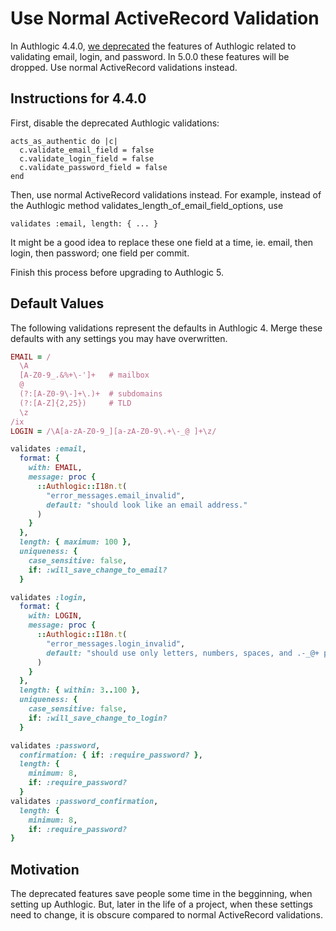 # Use Normal ActiveRecord Validation

In Authlogic 4.4.0, [we deprecated][1] the features of Authlogic related to
validating email, login, and password. In 5.0.0 these features will be dropped.
Use normal ActiveRecord validations instead.

## Instructions for 4.4.0

First, disable the deprecated Authlogic validations:

    acts_as_authentic do |c|
      c.validate_email_field = false
      c.validate_login_field = false
      c.validate_password_field = false
    end

Then, use normal ActiveRecord validations instead. For example, instead of
the Authlogic method validates_length_of_email_field_options, use

    validates :email, length: { ... }

It might be a good idea to replace these one field at a time, ie. email,
then login, then password; one field per commit.

Finish this process before upgrading to Authlogic 5.

## Default Values

The following validations represent the defaults in Authlogic 4. Merge these
defaults with any settings you may have overwritten.

```ruby
EMAIL = /
  \A
  [A-Z0-9_.&%+\-']+   # mailbox
  @
  (?:[A-Z0-9\-]+\.)+  # subdomains
  (?:[A-Z]{2,25})     # TLD
  \z
/ix
LOGIN = /\A[a-zA-Z0-9_][a-zA-Z0-9\.+\-_@ ]+\z/

validates :email,
  format: {
    with: EMAIL,
    message: proc {
      ::Authlogic::I18n.t(
        "error_messages.email_invalid",
        default: "should look like an email address."
      )
    }
  },
  length: { maximum: 100 },
  uniqueness: {
    case_sensitive: false,
    if: :will_save_change_to_email?
  }

validates :login,
  format: {
    with: LOGIN,
    message: proc {
      ::Authlogic::I18n.t(
        "error_messages.login_invalid",
        default: "should use only letters, numbers, spaces, and .-_@+ please."
      )
    }
  },
  length: { within: 3..100 },
  uniqueness: {
    case_sensitive: false,
    if: :will_save_change_to_login?
  }

validates :password,
  confirmation: { if: :require_password? },
  length: {
    minimum: 8,
    if: :require_password?
  }
validates :password_confirmation,
  length: {
    minimum: 8,
    if: :require_password?
}
```

## Motivation

The deprecated features save people some time in the begginning, when setting up
Authlogic. But, later in the life of a project, when these settings need to
change, it is obscure compared to normal ActiveRecord validations.

[1]: https://github.com/binarylogic/authlogic/pull/623

